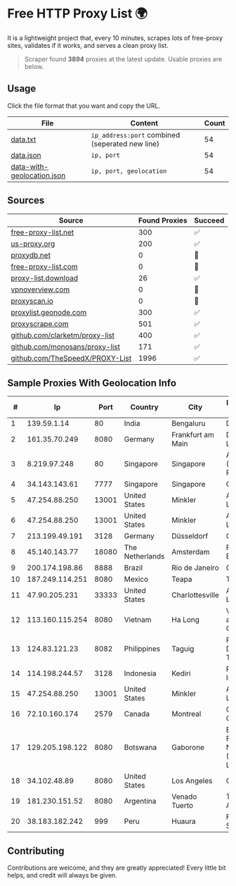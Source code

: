 
# Free HTTP Proxy List 🌍

It is a lightweight project that, every 10 minutes, scrapes lots of free-proxy sites, validates if it works, and serves a clean proxy list.


> Scraper found **3894** proxies at the latest update. Usable proxies are below.

## Usage

Click the file format that you want and copy the URL.


|File|Content|Count|
|----|-------|-----|
|[data.txt](https://raw.githubusercontent.com/themiralay/Proxy-List-World/master/data.txt)|`ip_address:port` combined (seperated new line)|54|
|[data.json](https://raw.githubusercontent.com/themiralay/Proxy-List-World/master/data.json)|`ip, port`|54|
|[data-with-geolocation.json](https://raw.githubusercontent.com/themiralay/Proxy-List-World/master/data-with-geolocation.json)|`ip, port, geolocation`|54|

## Sources

|Source|Found Proxies|Succeed|
|------|-------------|-------|
|[free-proxy-list.net](https://free-proxy-list.net)|300|✅|
|[us-proxy.org](https://www.us-proxy.org)|200|✅|
|[proxydb.net](http://proxydb.net)|0|🚫|
|[free-proxy-list.com](https://free-proxy-list.com/?page=&port=&type%5B%5D=http&type%5B%5D=https&up_time=0&search=Search)|0|🚫|
|[proxy-list.download](https://www.proxy-list.download/HTTP)|26|✅|
|[vpnoverview.com](https://vpnoverview.com/privacy/anonymous-browsing/free-proxy-servers)|0|🚫|
|[proxyscan.io](https://www.proxyscan.io)|0|🚫|
|[proxylist.geonode.com](https://proxylist.geonode.com/api/proxy-list?limit=300&page=1&sort_by=lastChecked&sort_type=desc&protocols=http,https)|300|✅|
|[proxyscrape.com](https://api.proxyscrape.com/v2/?request=displayproxies&protocol=http&timeout=10000&country=all&ssl=all&anonymity=all)|501|✅|
|[github.com/clarketm/proxy-list](https://raw.githubusercontent.com/clarketm/proxy-list/master/proxy-list-raw.txt)|400|✅|
|[github.com/monosans/proxy-list](https://raw.githubusercontent.com/monosans/proxy-list/main/proxies/http.txt)|171|✅|
|[github.com/TheSpeedX/PROXY-List](https://raw.githubusercontent.com/TheSpeedX/PROXY-List/master/http.txt)|1996|✅|


## Sample Proxies With Geolocation Info

|#|Ip|Port|Country|City|Internet Service Provider|
|-|--|----|-------|----|-------------------------|
|1|139.59.1.14|80|India|Bengaluru|DIGITALOCEAN|
|2|161.35.70.249|8080|Germany|Frankfurt am Main|DigitalOcean, LLC|
|3|8.219.97.248|80|Singapore|Singapore|Alibaba Cloud (Singapore) Private Limited|
|4|34.143.143.61|7777|Singapore|Singapore|Google LLC|
|5|47.254.88.250|13001|United States|Minkler|Alibaba Cloud LLC|
|6|47.254.88.250|13001|United States|Minkler|Alibaba Cloud LLC|
|7|213.199.49.191|3128|Germany|Düsseldorf|Contabo GmbH|
|8|45.140.143.77|18080|The Netherlands|Amsterdam|RoyaleHosting BV|
|9|200.174.198.86|8888|Brazil|Rio de Janeiro|Claro S.A|
|10|187.249.114.251|8080|Mexico|Teapa|Transtelco Inc|
|11|47.90.205.231|33333|United States|Charlottesville|Alibaba.com LLC|
|12|113.160.115.254|8080|Vietnam|Ha Long|VietNam Post and Telecom Corporation|
|13|124.83.121.23|8082|Philippines|Taguig|Philippine Long Distance Telephone Co.|
|14|114.198.244.57|3128|Indonesia|Kediri|PT Sumber Data Indonesia|
|15|47.254.88.250|13001|United States|Minkler|Alibaba Cloud LLC|
|16|72.10.160.174|2579|Canada|Montreal|GloboTech Communications|
|17|129.205.198.122|8080|Botswana|Gaborone|BOTSWANA FIBRE NETWORKS (Proprietary) Limited|
|18|34.102.48.89|8080|United States|Los Angeles|Google LLC|
|19|181.230.151.52|8080|Argentina|Venado Tuerto|Telecom Argentina S.A.|
|20|38.183.182.242|999|Peru|Huaura|Forza Bussines S.A.C.|



## Contributing

Contributions are welcome, and they are greatly appreciated! Every
little bit helps, and credit will always be given.

